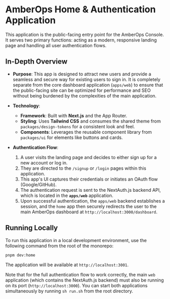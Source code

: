 # AmberOps Home & Authentication Application

This application is the public-facing entry point for the AmberOps Console. It serves two primary functions: acting as a modern, responsive landing page and handling all user authentication flows.

## In-Depth Overview

*   **Purpose**: This app is designed to attract new users and provide a seamless and secure way for existing users to sign in. It is completely separate from the core dashboard application (`apps/web`) to ensure that the public-facing site can be optimized for performance and SEO without being burdened by the complexities of the main application.

*   **Technology**:
    *   **Framework**: Built with **Next.js** and the App Router.
    *   **Styling**: Uses **Tailwind CSS** and consumes the shared theme from `packages/design-tokens` for a consistent look and feel.
    *   **Components**: Leverages the reusable component library from `packages/ui` for elements like buttons and cards.

*   **Authentication Flow**:
    1.  A user visits the landing page and decides to either sign up for a new account or log in.
    2.  They are directed to the `/signup` or `/login` pages within this application.
    3.  This app's UI captures their credentials or initiates an OAuth flow (Google/GitHub).
    4.  The authentication request is sent to the NextAuth.js backend API, which is located in the **`apps/web`** application.
    5.  Upon successful authentication, the `apps/web` backend establishes a session, and the `home` app then securely redirects the user to the main AmberOps dashboard at `http://localhost:3000/dashboard`.

## Running Locally

To run this application in a local development environment, use the following command from the root of the monorepo:

```bash
pnpm dev:home
```

The application will be available at `http://localhost:3001`.

Note that for the full authentication flow to work correctly, the main `web` application (which contains the NextAuth.js backend) must also be running on its port (`http://localhost:3000`). You can start both applications simultaneously by running `sh run.sh` from the root directory.
